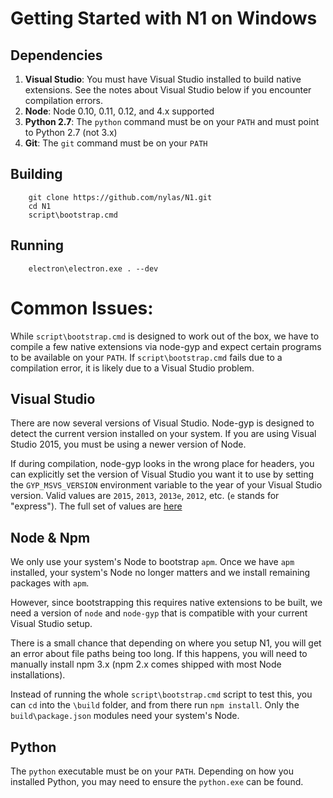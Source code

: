 # Getting Started with N1 on Windows

## Dependencies
1. **Visual Studio**: You must have Visual Studio installed to build native
extensions. See the notes about Visual Studio below if you encounter compilation
errors.
1. **Node**: Node 0.10, 0.11, 0.12, and 4.x supported
1. **Python 2.7**: The `python` command must be on your `PATH` and must point to
Python 2.7 (not 3.x)
1. **Git**: The `git` command must be on your `PATH`

## Building

        git clone https://github.com/nylas/N1.git
        cd N1
        script\bootstrap.cmd

## Running

        electron\electron.exe . --dev

# Common Issues:
While `script\bootstrap.cmd` is designed to work out of the box, we have to
compile a few native extensions via node-gyp and expect certain programs to be
available on your `PATH`. If `script\bootstrap.cmd` fails due to a compilation
error, it is likely due to a Visual Studio problem.

## Visual Studio
There are now several versions of Visual Studio. Node-gyp is designed to detect
the current version installed on your system. If you are using Visual Studio 2015,
you must be using a newer version of Node.

If during compilation, node-gyp looks in the wrong place for headers, you can
explicitly set the version of Visual Studio you want it to use by setting the
`GYP_MSVS_VERSION` environment variable to the year of your Visual Studio version.
Valid values are `2015`, `2013`, `2013e`, `2012`, etc. (`e` stands for "express").
The full set of values are [here](https://github.com/nodejs/node/blob/v4.2.1/tools/gyp/pylib/gyp/MSVSVersion.py#L411)

## Node & Npm
We only use your system's Node to bootstrap `apm`. Once we have `apm` installed,
your system's Node no longer matters and we install remaining packages with `apm`.

However, since bootstrapping this requires native extensions to be built, we need
a version of `node` and `node-gyp` that is compatible with your current Visual Studio
setup.

There is a small chance that depending on where you setup N1, you will get an
error about file paths being too long. If this happens, you will need to manually
install npm 3.x (npm 2.x comes shipped with most Node installations).

Instead of running the whole `script\bootstrap.cmd` script to test this, you can
`cd` into the `\build` folder, and from there run `npm install`. Only the
`build\package.json` modules need your system's Node.

## Python
The `python` executable must be on your `PATH`. Depending on how you installed Python,
you may need to ensure the `python.exe` can be found.
